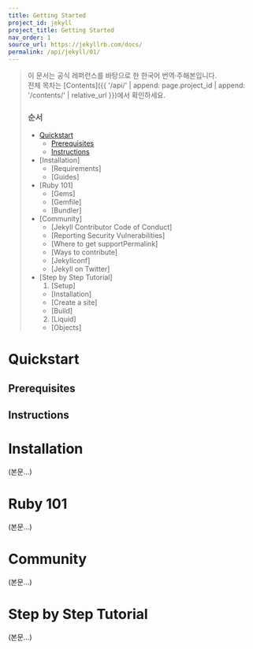 ```yaml
---
title: Getting Started
project_id: jekyll
project_title: Getting Started
nav_order: 1
source_url: https://jekyllrb.com/docs/
permalink: /api/jekyll/01/
---
```


> 이 문서는 공식 레퍼런스를 바탕으로 한 한국어 번역·주해본입니다.  
> 전체 목차는 [Contents]({{ '/api/' | append: page.project_id | append: '/contents/' | relative_url }})에서 확인하세요.
>
> ### 순서
>
> - [Quickstart](#quickstart)
>   - [Prerequisites](#prerequisites)
>   - [Instructions](#instructions)
> - [Installation]
>   - [Requirements]
>   - [Guides]
> - [Ruby 101]
>   - [Gems]
>   - [Gemfile]
>   - [Bundler]
> - [Community]
>   - [Jekyll Contributor Code of Conduct]
>   - [Reporting Security Vulnerabilities]
>   - [Where to get supportPermalink]
>   - [Ways to contribute]
>   - [Jekyllconf]
>   - [Jekyll on Twitter]
> - [Step by Step Tutorial]
>   1. [Setup]
>     - [Installation]
>     - [Create a site]
>     - [Build]
>   2. [Liquid]
>     - [Objects]
> 

# Quickstart

## Prerequisites

## Instructions


# Installation
(본문…)

# Ruby 101
(본문…)

# Community
(본문…)

# Step by Step Tutorial
(본문…)
